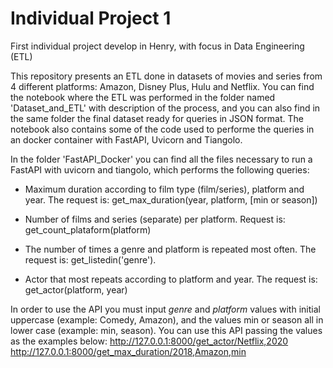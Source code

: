 # Individual Project 1
First individual project develop in Henry, with focus in Data Engineering (ETL)

This repository presents an ETL done in datasets of movies and series from 4 different platforms: Amazon, Disney Plus, Hulu and Netflix. You can find the notebook where the ETL was performed in the folder named 'Dataset_and_ETL' with description of the process, and you can also find in the same folder the final dataset ready for queries in JSON format. The notebook also contains some of the code used to performe the queries in an docker container with FastAPI, Uvicorn and Tiangolo.

In the folder 'FastAPI_Docker' you can find all the files necessary to run a FastAPI with uvicorn and tiangolo, which performs the following queries:

+ Maximum duration according to film type (film/series), platform and year. The request is: get_max_duration(year, platform, [min or season])

+ Number of films and series (separate) per platform. Request is: get_count_plataform(platform)  
  
+ The number of times a genre and platform is repeated most often. The request is: get_listedin('genre').

+ Actor that most repeats according to platform and year. The request is: get_actor(platform, year)


In order to use the API you must input _genre_ and _platform_ values with initial uppercase (example: Comedy, Amazon), and the values min or season all in lower case (example: min, season). You can use this API passing the values as the examples below:
http://127.0.0.1:8000/get_actor/Netflix,2020
http://127.0.0.1:8000/get_max_duration/2018,Amazon,min
